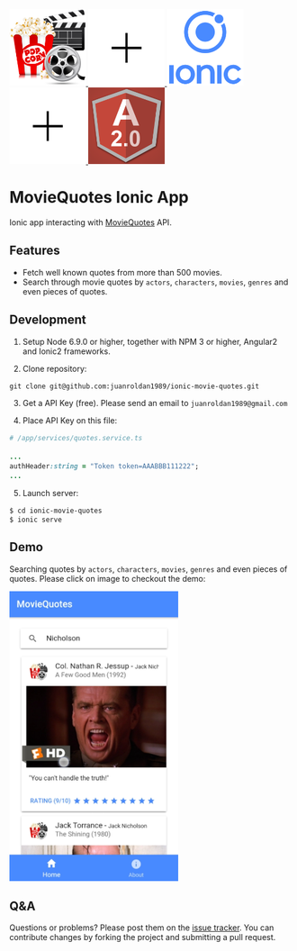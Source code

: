 <div align="left">
  <a href="https://github.com/juanroldan1989/ionic-movie-quotes">
    <img width="136" src="https://github.com/juanroldan1989/ionic-movie-quotes/raw/master/src/assets/imgs/logo.png" alt="ionic_movie_quoteslogo" />
    <img width="136" src="https://github.com/juanroldan1989/ionic-movie-quotes/raw/master/src/assets/imgs/plus-logo.jpg" alt="ionic_movie_quoteslogo" />
    <img width="136" src="https://github.com/juanroldan1989/ionic-movie-quotes/raw/master/src/assets/imgs/ionic-logo.png" alt="ionic_movie_quoteslogo" />
    <img width="136" src="https://github.com/juanroldan1989/ionic-movie-quotes/raw/master/src/assets/imgs/plus-logo.jpg" alt="ionic_movie_quoteslogo" />
    <img width="136" src="https://github.com/juanroldan1989/ionic-movie-quotes/raw/master/src/assets/imgs/angular2-logo.png" alt="ionic_movie_quoteslogo" />
  </a>
 
</div>

# MovieQuotes Ionic App

Ionic app interacting with [MovieQuotes](https://movie-quotes-app.herokuapp.com) API.

## Features

* Fetch well known quotes from more than 500 movies.
* Search through movie quotes by `actors`, `characters`, `movies`, `genres` and even pieces of quotes.

## Development

1. Setup Node 6.9.0 or higher, together with NPM 3 or higher, Angular2 and Ionic2 frameworks.

2. Clone repository:

```
git clone git@github.com:juanroldan1989/ionic-movie-quotes.git
```

3. Get a API Key (free). Please send an email to `juanroldan1989@gmail.com`

4. Place API Key on this file:

```ruby
# /app/services/quotes.service.ts

...
authHeader:string = "Token token=AAABBB111222";
...
```

5. Launch server:
```
$ cd ionic-movie-quotes
$ ionic serve
```

## Demo

Searching quotes by `actors`, `characters`, `movies`, `genres` and even pieces of quotes. Please click on image to checkout the demo:


<a href="https://drive.google.com/file/d/1BZFjo18BpPfmXwxDgERaeMwVBRlRziI3/view?usp=sharing">
  <img width="300" src="https://github.com/juanroldan1989/ionic-movie-quotes/raw/master/src/assets/imgs/movie-quotes-ionic-screenshot.png" />
</a>

## Q&A

Questions or problems? Please post them on the [issue tracker](https://github.com/juanroldan1989/ionic-movie-quotes/issues). You can contribute changes by forking the project and submitting a pull request.
